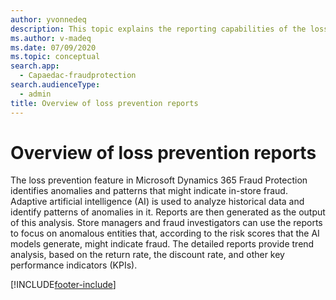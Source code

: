 ```yaml
---
author: yvonnedeq
description: This topic explains the reporting capabilities of the loss prevention feature in Microsoft Dynamics 365 Fraud Protection.
ms.author: v-madeq
ms.date: 07/09/2020
ms.topic: conceptual
search.app: 
  - Capaedac-fraudprotection
search.audienceType:
  - admin
title: Overview of loss prevention reports
---
```


# Overview of loss prevention reports

The loss prevention feature in Microsoft Dynamics 365 Fraud Protection identifies anomalies and patterns that might indicate in-store fraud. Adaptive artificial intelligence (AI) is used to analyze historical data and identify patterns of anomalies in it. Reports are then generated as the output of this analysis. Store managers and fraud investigators can use the reports to focus on anomalous entities that, according to the risk scores that the AI models generate, might indicate fraud. The detailed reports provide trend analysis, based on the return rate, the discount rate, and other key performance indicators (KPIs).


[!INCLUDE[footer-include](includes/footer-banner.md)]

